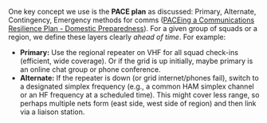 One key concept we use is the **PACE plan** as discussed: Primary, Alternate, Contingency, Emergency methods for comms ([PACEing a Communications Resilience Plan - Domestic Preparedness](https://www.domesticpreparedness.com/communication-interoperability/paceing-a-communications-resilience-plan#:~:text=,a%20runner)). For a given group of squads or a region, we define these layers clearly _ahead of time_. For example:  
- **Primary:** Use the regional repeater on VHF for all squad check-ins (efficient, wide coverage). Or if the grid is up initially, maybe primary is an online chat group or phone conference.  
- **Alternate:** If the repeater is down (or grid internet/phones fail), switch to a designated simplex frequency (e.g., a common HAM simplex channel or an HF frequency at a scheduled time). This might cover less range, so perhaps multiple nets form (east side, west side of region) and then link via a liaison station.
